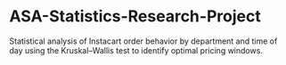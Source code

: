 # ASA-Statistics-Research-Project
Statistical analysis of Instacart order behavior by department and time of day using the Kruskal–Wallis test to identify optimal pricing windows.
